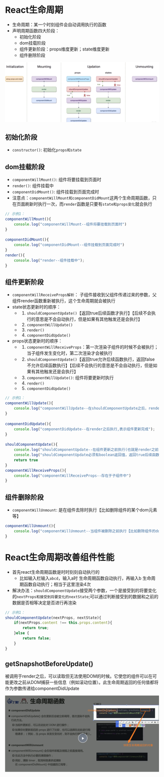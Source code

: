 # React生命周期
+ 生命周期：某一个时刻组件会自动调用执行的函数
+ 声明周期函数四大阶段：
    - 初始化阶段
    - dom挂载阶段
    - 组件更新阶段：props维度更新；state维度更新
    - 组件删除阶段

![](../note/image/Snipaste_2020-01-05_01-27-57.png)
## 初始化阶段
+ `constructor()`: 初始化`props和state`

## dom挂载阶段
+ `componentWillMount()`: 组件将要挂载到页面时
+ `render()`: 组件挂载中
+ `componentDidMount()`: 组件挂载到页面完成时
+ 注意点：`componentWillMount和componentDidMount`这两个生命周期函数，只在页面刷新时执行一次，而`render`函数是只要有`state和props变化`就会执行
```js
// 示例1：
componentWillMount(){
    console.log("componentWillMount--组件将要挂载到页面时")
}

componentDidMount(){
    console.log("componentDidMount--组件挂载到页面完成时")
}
render(){
    console.log("render--组件挂载中");
}
```

## 组件更新阶段
+ `componentWillReceiveProps解析`： 子组件接收到父组件传递过来的参数，父组件render函数重新被执行，这个生命周期就会被执行
+ state状态更新时的顺序：
    - 1. `shouldComponentUpdate()`【返回true后续函数才执行】【后续不会执行的意思是不会自动执行，但是如果有其他触发还是会执行】
    - 2. `componentWillUpdate()`
    - 3. `render()`
    - 4. `componentDidUpdate()`
+ props状态更新时的顺序：
    - 1. `componentWillReceiveProps`：第一次渲染子组件的时候不会被执行；当子组件发生变化时，第二次渲染才会被执行
    - 2. `shouldComponentUpdate()`【返回true允许后续函数执行，返回false不允许后续函数执行】【后续不会执行的意思是不会自动执行，但是如果有其他触发还是会执行】
    - 3. `componentWillUpdate()`: 组件将要更新时执行
    - 4. `render()`
    - 5. `componentDidUpdate()`
```js
// 示例1：
componentWillUpdate(){
    console.log("componentWillUpdate--在shouldComponentUpdate之后，render之前执行)");
}

componentDidUpdate(){
    console.log("componentDidUpdate--在render之后执行,表示组件更新完成");
}

shouldComponentUpdate(){
    console.log("shouldComponentUpdate--在组件更新之前执行(也就是render之前)");
    console.log("shouldComponentUpdate必须有boolean返回值，返回true后续函数继续执行，返回false后续函数不执行");
    return true
}
componentWillReceiveProps(){
    console.log("componentWillReceiveProps--存在于子组件中")
}
```

## 组件删除阶段
+ `componentWillUnmount`: 是在组件去除时执行【比如删除组件的某个dom元素等】
```js
componentWillUnmount(){
    console.log("componentWillUnmount--当组件被删除之前执行【比如删除组件的dom元素等】")
}
```


# React生命周期改善组件性能
+ 首先react生命周期函数是时时刻刻自动执行的
    - 比如输入栏输入`abcd`，输入a时 生命周期函数自动执行，再输入b 生命周期函数自动执行；相当于这里渲染4次
+ 解决办法：`shouldComponentUpdate`接受两个参数，一个是接受到的将要变化的`nextProps和接受到将要变化的nextState`;可以通过判断接受到的数据和之前的数据是否相等决定是否进行再渲染
```js
// 示例1：
shouldComponentUpdate(nextProps, nextState){
    if(nextProps.content !== this.props.content){
        return true;
    }else {
        return false;
    }
}
```


## getSnapshotBeforeUpdate()

被调用于render之后，可以读取但无法使用DOM的时候。它使您的组件可以在可能更改之前从DOM捕获一些信息（例如滚动位置）。此生命周期返回的任何值都将作为参数传递给componentDidUpdate

![](../note/image/11111.png)
